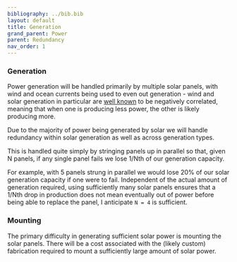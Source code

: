 ```yaml
---
bibliography: ../bib.bib
layout: default
title: Generation
grand_parent: Power
parent: Redundancy
nav_order: 1
---
```

### Generation

Power generation will be handled primarily by multiple solar panels,
with wind and ocean currents being used to even out generation - wind
and solar generation in particular are [well known](https://www.techdigest.tv/2019/12/1-in-3-constituencies-hit-by-poor-4g-and-slow-broadband.html) to be negatively
correlated, meaning that when one is producing
less power, the other is likely producing more.

Due to the majority of power being generated by solar we will handle
redundancy within solar generation as well as across generation types.

This is handled quite simply by stringing panels up in parallel so that,
given N panels, if any single panel fails we lose 1/Nth of our
generation capacity. 

For example, with 5 panels strung in parallel we
would lose 20% of our solar generation capacity if one were to fail.
Independent of the actual amount of generation required, using
sufficiently many solar panels ensures that a 1/Nth drop in production
does not mean eventually out of power before being able to replace the
panel, I anticipate `N = 4` is sufficient.

### Mounting

The primary difficulty in generating sufficient solar power is mounting the solar panels.
There will be a cost associated with the (likely custom) fabrication required to mount a sufficiently
large amount of solar power.